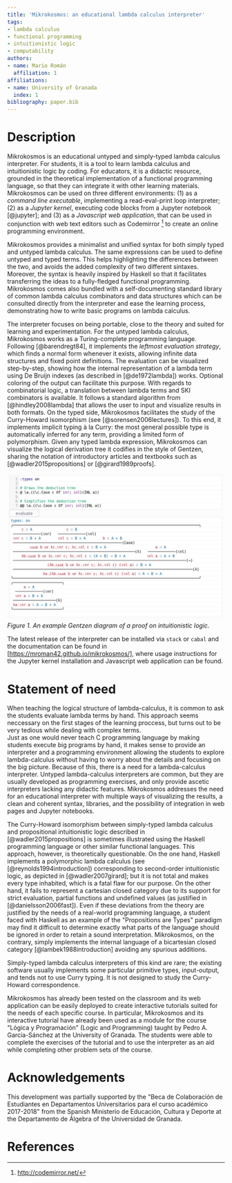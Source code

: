 ```yaml
---
title: 'Mikrokosmos: an educational lambda calculus interpreter'
tags:
- lambda calculus
- functional programming
- intuitionistic logic
- computability
authors:
- name: Mario Román
  affiliation: 1
affiliations:
- name: University of Granada
  index: 1
bibliography: paper.bib
---
```


# Description

Mikrokosmos is an educational untyped and simply-typed lambda calculus
interpreter.  For students, it is a tool to learn lambda calculus and
intuitionistic logic by coding.  For educators, it is a didactic resource,
grounded in the theoretical implementation of a functional programming language,
so that they can integrate it with other learning materials.  Mikrokosmos can be
used on three different environments: (1) as a *command line executable*,
implementing a read-eval-print loop interpreter; (2) as a *Jupyter
kernel*, executing code blocks from a Jupyter notebook [@jupyter]; and (3)
as a *Javascript web application*, that can be used in conjunction
with web text editors such as Codemirror [^codemirror] to create an
online programming environment.

[^codemirror]: http://codemirror.net/

Mikrokosmos provides a minimalist and unified syntax for both simply
typed and untyped lambda calculus.  The same expressions can be used
to define untyped and typed terms.  This helps highlighting the
differences between the two, and avoids the added complexity of two
different sintaxes.  Moreover, the syntax is heavily inspired by
Haskell so that it facilitates transferring the ideas to a
fully-fledged functional programming.  Mikrokosmos comes also bundled
with a self-documenting standard library of common lambda calculus
combinators and data structures which can be consulted directly from
the interpreter and ease the learning process, demonstrating how to
write basic programs on lambda calculus.

The interpreter focuses on being portable, close to the theory and
suited for learning and experimentation.  For the untyped lambda
calculus, Mikrokosmos works as a Turing-complete programming
language. Following [@barendregt84], it implements the *leftmost
evaluation strategy*, which finds a normal form whenever it exists,
allowing infinite data structures and fixed point definitions.  The
evaluation can be visualized step-by-step, showing how the internal
representation of a lambda term using De Bruijn indexes (as described
in [@de1972lambda]) works.  Optional coloring of the output can
facilitate this purpose.  With regards to combinatorial logic, a
translation between lambda terms and SKI combinators is available. It
follows a standard algorithm from [@hindley2008lambda] that allows the
user to input and visualize results in both formats.  On the typed
side, Mikrokosmos facilitates the study of the Curry-Howard
isomorphism (see [@sorensen2006lectures]).  To this end, it implements
implicit typing à la Curry: the most general possible type is
automatically inferred for any term, providing a limited form of
polymorphism.  Given any typed lambda expression, Mikrokosmos can
visualize the logical derivation tree it codifies in the style of
Gentzen, sharing the notation of introductory articles and textbooks
such as [@wadler2015propositions] or [@girard1989proofs].

![](fig1.png)
*Figure 1. An example Gentzen diagram of a proof on intuitionistic logic.*

The latest release of the interpreter can be installed via `stack` or
`cabal` and the documentation can be found in
[https://mroman42.github.io/mikrokosmos/], where usage instructions
for the Jupyter kernel installation and Javascript web application can be found.


# Statement of need

When teaching the logical structure of lambda-calculus, it is
common to ask the students evaluate lambda terms by hand. This
approach seems neccessary on the first stages of the learning
proccess, but turns out to be very tedious while dealing with complex terms.  
Just as one would never teach C programming language by making students
execute big programs by hand, it makes sense to provide an interpreter
and a programming environment allowing the students to explore lambda-calculus 
without having to worry about the details and focusing on the
big picture. Because of this, there is a need for a lambda-calculus
interpreter.  Untyped lambda-calculus interpreters are common, but
they are usually developed as programming exercises, and only provide
ascetic interpreters lacking any didactic features. Mikrokosmos
addresses the need for an educational interpreter with multiple ways
of visualizing the results, a clean and coherent syntax, libraries,
and the possibility of integration in web pages and Jupyter notebooks.

The Curry-Howard isomorphism between simply-typed lambda calculus and
propositional intuitionistic logic described in
[@wadler2015propositions] is sometimes illustrated using the Haskell
programming language or other similar functional languages. This
approach, however, is theoretically questionable. On the one hand,
Haskell implements a polymorphic lambda calculus (see
[@reynolds1994introduction]) corresponding to second-order
intuitionistic logic, as depicted in [@wadler2007girard]; but it is
not total and makes every type inhabited, which is a fatal flaw for
our purpose.  On the other hand, it fails to represent a cartesian
closed category due to its support for strict evaluation, partial
functions and undefined values (as justified in
[@danielsson2006fast]). Even if these deviations from the theory are
justified by the needs of a real-world programming language, a student
faced with Haskell as an example of the "Propositions are Types"
paradigm may find it difficult to determine exactly what parts of the
language should be ignored in order to retain a sound interpretation.
Mikrokosmos, on the contrary, simply implements the internal language
of a bicartesian closed category [@lambek1988introduction] avoiding
any spurious additions.

Simply-typed lambda calculus interpreters of this kind are rare; the
existing software usually implements some particular primitive types,
input-output, and tends not to use Curry typing. It is not designed to
study the Curry-Howard correspondence.

Mikrokosmos has already been tested on the classroom and its web
application can be easily deployed to create interactive tutorials
suited for the needs of each specific course.  In particular,
Mikrokosmos and its interactive tutorial have already been used as a
module for the course "Lógica y Programación" (Logic and Programming)
taught by Pedro A. García-Sánchez at the University of Granada. The
students were able to complete the exercises of the tutorial and to
use the interpreter as an aid while completing other problem sets of
the course.

# Acknowledgements

This development was partially supported by the "Beca de Colaboración
de Estudiantes en Departamentos Universitarios para el curso académico
2017-2018" from the Spanish Ministerio de Educación, Cultura y Deporte
at the Departamento de Álgebra of the Universidad de Granada.

# References




